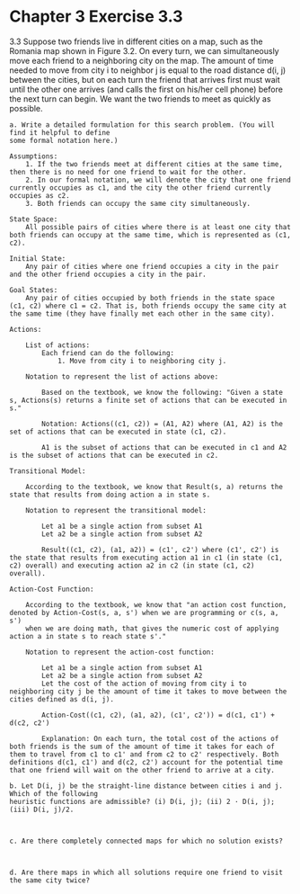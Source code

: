 # Chapter 3 Exercise 3.3

3.3 Suppose two friends live in different cities on a map, such as the Romania map shown
in Figure 3.2. On every turn, we can simultaneously move each friend to a neighboring city on
the map. The amount of time needed to move from city i to neighbor j is equal to the road
distance d(i, j) between the cities, but on each turn the friend that arrives first must wait until
the other one arrives (and calls the first on his/her cell phone) before the next turn can begin.
We want the two friends to meet as quickly as possible.
    
    a. Write a detailed formulation for this search problem. (You will find it helpful to define
    some formal notation here.)

    Assumptions:
        1. If the two friends meet at different cities at the same time, then there is no need for one friend to wait for the other.
        2. In our formal notation, we will denote the city that one friend currently occupies as c1, and the city the other friend currently occupies as c2.
        3. Both friends can occupy the same city simultaneously.

    State Space: 
        All possible pairs of cities where there is at least one city that both friends can occupy at the same time, which is represented as (c1, c2).
    
    Initial State: 
        Any pair of cities where one friend occupies a city in the pair and the other friend occupies a city in the pair.
    
    Goal States: 
        Any pair of cities occupied by both friends in the state space (c1, c2) where c1 = c2. That is, both friends occupy the same city at the same time (they have finally met each other in the same city).
    
    Actions: 

        List of actions:
            Each friend can do the following:
                1. Move from city i to neighboring city j.
        
        Notation to represent the list of actions above:
            
            Based on the textbook, we know the following: "Given a state s, Actions(s) returns a finite set of actions that can be executed in s."
            
            Notation: Actions((c1, c2)) = (A1, A2) where (A1, A2) is the set of actions that can be executed in state (c1, c2).
            
            A1 is the subset of actions that can be executed in c1 and A2 is the subset of actions that can be executed in c2.

    Transitional Model:
        
        According to the textbook, we know that Result(s, a) returns the state that results from doing action a in state s. 
        
        Notation to represent the transitional model: 
            
            Let a1 be a single action from subset A1
            Let a2 be a single action from subset A2

            Result((c1, c2), (a1, a2)) = (c1', c2') where (c1', c2') is the state that results from executing action a1 in c1 (in state (c1, c2) overall) and executing action a2 in c2 (in state (c1, c2) overall).

    Action-Cost Function:
    
        According to the textbook, we know that "an action cost function, denoted by Action-Cost(s, a, s') when we are programming or c(s, a, s')
        when we are doing math, that gives the numeric cost of applying action a in state s to reach state s'."

        Notation to represent the action-cost function:

            Let a1 be a single action from subset A1
            Let a2 be a single action from subset A2
            Let the cost of the action of moving from city i to neighboring city j be the amount of time it takes to move between the cities defined as d(i, j).

            Action-Cost((c1, c2), (a1, a2), (c1', c2')) = d(c1, c1') + d(c2, c2')

            Explanation: On each turn, the total cost of the actions of both friends is the sum of the amount of time it takes for each of them to travel from c1 to c1' and from c2 to c2' respectively. Both definitions d(c1, c1') and d(c2, c2') account for the potential time that one friend will wait on the other friend to arrive at a city.

    b. Let D(i, j) be the straight-line distance between cities i and j. Which of the following
    heuristic functions are admissible? (i) D(i, j); (ii) 2 · D(i, j); (iii) D(i, j)/2.



    c. Are there completely connected maps for which no solution exists?



    d. Are there maps in which all solutions require one friend to visit the same city twice?

